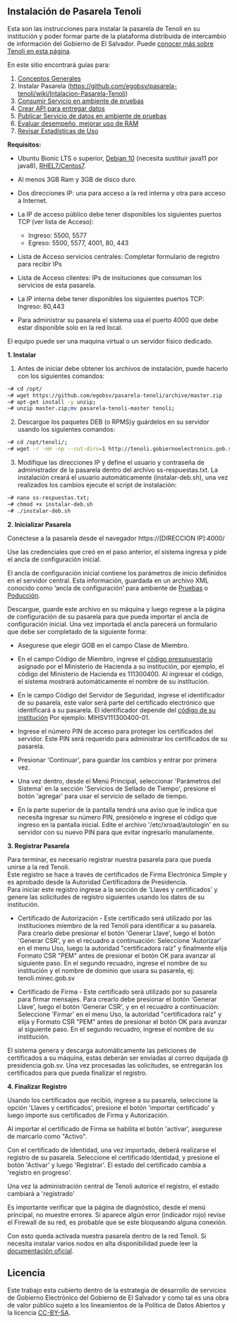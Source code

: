 
## Instalación de Pasarela Tenoli

  Esta son las instrucciones para instalar la pasarela de Tenoli en su institución y poder formar parte de la plataforma distribuida de intercambio de información del Gobierno de El Salvador. Puede [conocer más sobre Tenoli en esta página](http://tenoli.gobiernoelectronico.gob.sv/).

 En este sitio encontrará guías para:
 1. [Conceptos Generales](conceptos-generales.md)
 1. Instalar Pasarela (https://github.com/egobsv/pasarela-tenoli/wiki/Intalacion-Pasarela-Tenoli)
 2. [Consumir Servicio en ambiente de pruebas](cliente-consumo.md)
 3. [Crear API para entregar datos](crear_API_con_MTLS.md)
 4. [Publicar Servicio de datos en ambiente de pruebas](cliente-proveedor.md)
 5. [Evaluar desempeño, mejorar uso de RAM](desempeño.md)
 6. [Revisar Estadísticas de Uso](estadísticas/README.md)
  
**Requisitos:** 
* Ubuntu Bionic LTS o superior, [Debian 10](instalar-deb.sh) (necesita sustituir java11 por java8), [RHEL7/Centos7](instalar-rpm.sh).  
* Al menos 3GB Ram y 3GB de disco duro.  
* Dos direcciones IP: una para acceso a la red interna y otra para acceso a Internet.
* La IP de acceso público debe tener disponibles los siguientes puertos TCP (ver lista de Acceso):  
	 - Ingreso: 5500, 5577
	- Egreso: 5500, 5577, 4001, 80, 443 
	
* Lista de Acceso servicios centrales: Completar formulario de registro para recibir IPs 	
* Lista de Acceso clientes: IPs de insituciones que consuman los servicios de esta pasarela.

* La IP interna debe tener disponibles los siguientes puertos TCP:  
Ingreso: 80,443

* Para administrar su pasarela el sistema usa el puerto 4000 que debe estar disponible solo en la red local.

El equipo puede ser una maquina virtual o un servidor físico dedicado.  

**1. Instalar**

1. Antes de iniciar debe obtener los archivos de instalación, puede hacerlo con los siguientes comandos:
```sh
~# cd /opt/
~# wget https://github.com/egobsv/pasarela-tenoli/archive/master.zip
~# apt-get install -y unzip;
~# unzip master.zip;mv pasarela-tenoli-master tenoli;
```
2. Descargue los paquetes DEB (o RPMS)y guárdelos en su servidor usando los siguientes comandos:
```sh
~# cd /opt/tenoli/;
~# wget -r -nH -np --cut-dirs=1 http://tenoli.gobiernoelectronico.gob.sv/paquetes/deb/;
```
3. Modifique las direcciones IP y define el usuario y contraseña de administrador de la pasarela dentro del archivo ss-respuestas.txt. La instalación creará el usuario automáticamente (instalar-deb.sh),  una vez realizados los cambios ejecute el script de instalación:
```sh
~# nano ss-respuestas.txt;
~# chmod +x instalar-deb.sh
~# ./instalar-deb.sh
```

**2. Inicializar Pasarela**

Conéctese a la pasarela desde el navegador https://[DIRECCION IP]:4000/

Use las credenciales que creó en el paso anterior, el sistema ingresa y pide el ancla de configuración inicial.

El ancla de  configuración inicial contiene los parámetros de inicio definidos en el servidor central.  Esta información, guardada en un archivo XML conocido como ‘ancla de configuración’ para ambiente de [Pruebas](SV-PRUEBAS_Ancla_de_configuración_2019-11-28.xml)  o [Poducción](SV-PRODUCCION_Ancla_de_configuración_2019_12_12.xml).
  
Descargue, guarde este archivo en su máquina y luego regrese a la página de configuración de su pasarela para que pueda importar el ancla de configuración inicial. Una vez importada el ancla parecerá un formulario que debe ser completado de la siguiente forma:

* Asegurese que elegir GOB en el campo Clase de Miembro. 

* En el campo Código de Miembro, ingrese el [código presupuestario](códigos-instituciones.md) asignado por el Ministerio de Hacienda a su institución, por ejemplo, el código del Ministerio de Hacienda es 111300400. Al ingresar el código, el sistema mostrará automáticamente el nombre de su institución. 

* En le campo Código del Servidor de Seguridad, ingrese el identificador de su pasarela, este valor será parte del certificado electrónico que identificará a su pasarela. El identificador depende del [código de su institución](códigos-instituciones.md) Por ejemplo: MIHSV111300400-01. 

* Ingrese el número PIN de acceso para proteger los certificados del servidor. Este PIN será requerido para administrar los certificados de su pasarela.

* Presionar 'Continuar', para guardar los cambios y entrar por primera vez.  
  
* Una vez dentro, desde el Menú Principal, seleccionar 'Parámetros del Sistema' en la sección 'Servicios de Sellado de Tiempo', presione el botón 'agregar' para usar el servicio de sellado de tiempo.

* En la parte superior de la pantalla tendrá una aviso que le indica que necesita ingresar su número PIN, presiónelo e ingrese el código que ingreso en la pantalla inicial. Edite el archivo '/etc/xroad/autologin' en su servidor con su nuevo PIN para que evitar ingresarlo manulamente.
  
**3. Registrar Pasarela**

Para terminar, es necesario registrar nuestra pasarela para que pueda unirse a la red Tenoli.  
Este registro se hace a través de certificados de Firma Electrónica Simple  y es aprobado desde la Autoridad Certificadora de Presidencia.  
Para iniciar este registro ingrese a la sección de 'Llaves y certificados' y genere las solicitudes de registro siguientes usando los datos de su institución.

* Certificado de Autorización - Este certificado será utilizado por las instituciones miembro de la red Tenoli para identificar a su pasarela. Para crearlo debe presionar el botón 'Generar Llave', luego el botón 'Generar CSR', y en el recuadro a continuación:
		Seleccione 'Autorizar' en el menu Uso, luego la autoridad "certificadora raíz" y finalmente elija Formato CSR "PEM" antes de presionar el botón OK para avanzar al siguiente paso. En el segundo recuadro, ingrese el nombre de su institución y el nombre de dominio que usara su pasarela, ej: tenoli.minec.gob.sv 

* Certificado de Firma - Este certificado será utilizado por su pasarela para firmar mensajes. Para crearlo debe presionar el botón 'Generar Llave', luego el botón 'Generar CSR', y en el recuadro a continuación:
		Seleccione 'Firmar' en el menu Uso, la autoridad "certificadora raíz" y elija y Formato CSR "PEM" antes de presionar el botón OK para avanzar al siguiente paso. En el segundo recuadro, ingrese el nombre de su institución.


El sistema genera y descarga automáticamente las peticiones de certificados a su máquina, estas deberán ser enviadas al correo dquijada @ presidencia.gob.sv. Una vez procesadas las solicitudes, se entregarán los certificados para que pueda finalizar el registro.

**4. Finalizar Registro**

Usando los certificados que recibió, ingrese a su pasarela, seleccione la opción 'Llaves y certificados', presione el botón 'importar certificado' y luego importe sus certificados de Firma y Autorización.  

Al importar el certificado de Firma se habilita el botón 'activar', asegurese de marcarlo como "Activo".
  
Con el certificado de Identidad, una vez importado, deberá realizarse el registro de su pasarela. Seleccione el certificado Identidad, y presione el botón 'Activar' y luego 'Registrar'. El estado del certificado cambia a 'registro en progreso'. 

Una vez la administración central de Tenoli autorice el registro, el estado cambiará a 'registrado'  
  
Es importante verificar que la página de diagnóstico, desde el menú principal, no muestre errores. Si aparece algún  error (indicador rojo) revise el Firewall de su red, es probable que se este bloqueando alguna conexión.  
  
Con esto queda activada nuestra pasarela dentro de la red Tenoli. 
Si necesita instalar varios nodos en alta disponibilidad puede leer la [documentación oficial](https://github.com/nordic-institute/X-Road/blob/develop/doc/Manuals/LoadBalancing/ig-xlb_x-road_external_load_balancer_installation_guide.md).


## Licencia ##

Este trabajo esta cubierto dentro de la estrategia de desarrollo de servicios de Gobierno Electrónico del Gobierno de El Salvador y como tal es una obra de valor público sujeto a los lineamientos de la Política de Datos Abiertos y la licencia [CC-BY-SA](https://creativecommons.org/licenses/by-sa/3.0/deed.es).  
